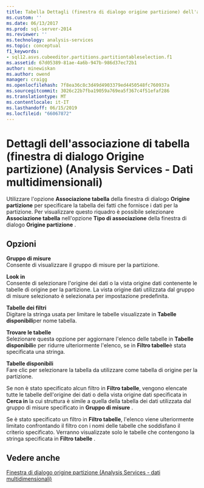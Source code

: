 ```yaml
---
title: Tabella Dettagli (finestra di dialogo origine partizione) dell'associazione (Analysis Services - dati multidimensionali) | Microsoft Docs
ms.custom: ''
ms.date: 06/13/2017
ms.prod: sql-server-2014
ms.reviewer: ''
ms.technology: analysis-services
ms.topic: conceptual
f1_keywords:
- sql12.asvs.cubeeditor.partitions.partitiontableselection.f1
ms.assetid: 67d05389-81ae-4a6b-947b-986d37ec72b1
author: minewiskan
ms.author: owend
manager: craigg
ms.openlocfilehash: 7f8ea36c8c3d49d4903379ed4450548fc760937a
ms.sourcegitcommit: 3026c22b7fba19059a769ea5f367c4f51efaf286
ms.translationtype: MT
ms.contentlocale: it-IT
ms.lasthandoff: 06/15/2019
ms.locfileid: "66067872"
---
```

# <a name="table-binding-detail-partition-source-dialog-box-analysis-services---multidimensional-data"></a>Dettagli dell'associazione di tabella (finestra di dialogo Origine partizione) (Analysis Services - Dati multidimensionali)
  Utilizzare l'opzione **Associazione tabella** della finestra di dialogo **Origine partizione** per specificare la tabella dei fatti che fornisce i dati per la partizione. Per visualizzare questo riquadro è possibile selezionare **Associazione tabella** nell'opzione **Tipo di associazione** della finestra di dialogo **Origine partizione** .  
  
## <a name="options"></a>Opzioni  
 **Gruppo di misure**  
 Consente di visualizzare il gruppo di misure per la partizione.  
  
 **Look in**  
 Consente di selezionare l'origine dei dati o la vista origine dati contenente le tabelle di origine per la partizione. La vista origine dati utilizzata dal gruppo di misure selezionato è selezionata per impostazione predefinita.  
  
 **Tabelle dei filtri**  
 Digitare la stringa usata per limitare le tabelle visualizzate in **Tabelle disponibili**per nome tabella.  
  
 **Trovare le tabelle**  
 Selezionare questa opzione per aggiornare l'elenco delle tabelle in **Tabelle disponibili**e per ridurre ulteriormente l'elenco, se in **Filtro tabelle**è stata specificata una stringa.  
  
 **Tabelle disponibili**  
 Fare clic per selezionare la tabella da utilizzare come tabella di origine per la partizione.  
  
 Se non è stato specificato alcun filtro in **Filtro tabelle**, vengono elencate tutte le tabelle dell'origine dei dati o della vista origine dati specificata in **Cerca in** la cui struttura è simile a quella della tabella dei dati utilizzata dal gruppo di misure specificato in **Gruppo di misure** .  
  
 Se è stato specificato un filtro in **Filtro tabelle**, l'elenco viene ulteriormente limitato confrontando il filtro con i nomi delle tabelle che soddisfano il criterio specificato. Verranno visualizzate solo le tabelle che contengono la stringa specificata in **Filtro tabelle** .  
  
## <a name="see-also"></a>Vedere anche  
 [Finestra di dialogo origine partizione &#40;Analysis Services - dati multidimensionali&#41;](partition-source-dialog-box-analysis-services-multidimensional-data.md)  
  
  
